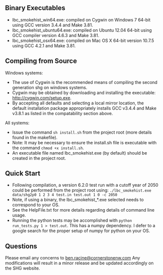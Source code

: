 Binary Executables
------------------
- lbc_smokehist_win64.exe: compiled on Cygwin on Windows 7 64-bit using GCC version 3.4.4 and Make 3.81.
- lbc_smokehist_ubuntu64.exe: compiled on Ubuntu 12.04 64-bit using GCC compiler version 4.6.3 and Make 3.81.
- lbc_smokehist_osx64.exe: compiled on Mac OS X 64-bit version 10.7.5 using GCC 4.2.1 and Make 3.81.

Compiling from Source
---------------------
Windows systems:
- The use of Cygwin is the recommended means of compiling the second generation shg on windows systems.
- Cygwin may be obtained by downloading and installing the executable: http://cygwin.com/setup.exe.
- By accepting all defaults and selecting a local mirror location, the default installation package appropriately installs GCC v3.4.4 and Make v3.8.1 as listed in the compatability section above.

All systems:
- Issue the command `sh install.sh` from the project root (more details found in the makefile).
- Note: It may be necessary to ensure the install.sh file is executable with the command `chmod +x install.sh`.
- An executable file named lbc_smokehist.exe (by default) should be created in the project root.

Quick Start
-----------
- Following compilation, a version 6.2.0 test run with a cutoff year of 2050 could be performed from the project root using:
`./lbc_smokehist.exe data/shg2p0 1 2 3 4 test.in test.out 1 0 -c 2050`
- Note, if using a binary, the lbc_smokehist_*.exe selected needs to correspond to your OS.
- See the HelpFile.txt for more details regarding details of command line usage.
- Running the python tests may be accomplished with `python run_tests.py 1 > test.out`. This has a numpy dependency. I defer to a google search for the proper setup of numpy for python on your OS.

Questions
---------
Please email any concerns to ben.racine@cornerstonenw.com
Any modifications will result in a minor release and be updated accordingly on the SHG website.
